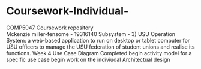 # Coursework-Individual-
COMP5047 Coursework repository  
Mckenzie miller-fensome - 19316140
Subsystem - 3)	USU Operation System: a web-based application to run on desktop or tablet computer for USU officers to manage the USU federation of student unions and realise its functions. 
Week 4 Use Case Diagram Completed 
begin activity model for a specific use case
begin work on the indiviudal Architectual design 
